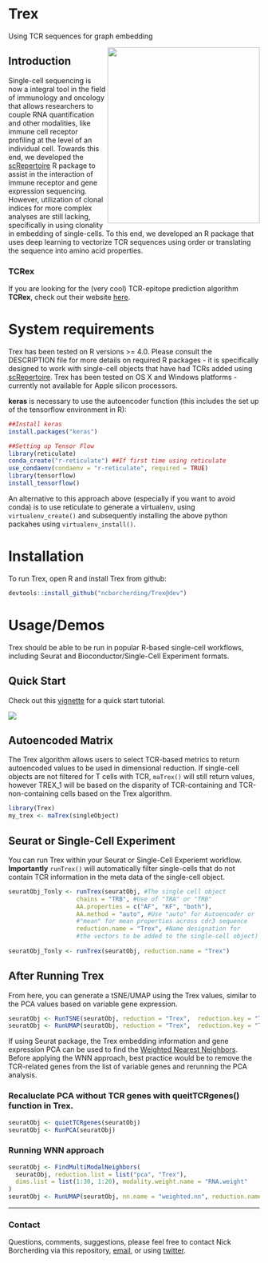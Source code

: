 # Trex
Using TCR sequences for graph embedding

<img align="right" src="https://github.com/ncborcherding/Trex/blob/main/www/trex_hex.png" width="305" height="352">

## Introduction
Single-cell sequencing is now a integral tool in the field of immunology and oncology that allows researchers to couple RNA quantification and other modalities, 
like immune cell receptor profiling at the level of an individual cell. Towards this end, we developed the [scRepertoire](https://github.com/ncborcherding/scRepertoire) 
R package to assist in the interaction of immune receptor and gene expression sequencing. However, utilization of clonal indices for more complex analyses are still lacking, specifically in using clonality in embedding of single-cells. To this end, we developed an R package that uses deep learning to vectorize TCR sequences using order or translating the sequence into amino acid properties.

### TCRex
If you are looking for the (very cool) TCR-epitope prediction algorithm **TCRex**, check out their website [here](https://tcrex.biodatamining.be/).

# System requirements 

Trex has been tested on R versions >= 4.0. Please consult the DESCRIPTION file for more details on required R packages - it is specifically designed to work with single-cell objects that have had TCRs added using [scRepertoire](https://github.com/ncborcherding/scRepertoire). Trex has been tested on OS X and Windows platforms - currently not available for Apple silicon processors.

**keras** is necessary to use the autoencoder function (this includes the set up of the tensorflow environment in R):

```r
##Install keras
install.packages("keras")

##Setting up Tensor Flow
library(reticulate)
conda_create("r-reticulate") ##If first time using reticulate
use_condaenv(condaenv = "r-reticulate", required = TRUE)
library(tensorflow)
install_tensorflow()
```

An alternative to this approach above (especially if you want to avoid conda) is to use reticulate to generate a virtualenv, using ```virtualenv_create()``` and subsequently installing the above python packahes using ```virtualenv_install()```.

# Installation

To run Trex, open R and install Trex from github: 

```r
devtools::install_github("ncborcherding/Trex@dev")
```

# Usage/Demos

Trex should be able to be run in popular R-based single-cell workflows, including Seurat and Bioconductor/Single-Cell Experiment formats.

## Quick Start 

Check out this [vignette](https://ncborcherding.github.io/vignettes/Trex.html) for a quick start tutorial. 

<img align="center" src="https://github.com/ncborcherding/Trex/blob/dev/www/graphicalAbstract.png">

## Autoencoded Matrix

The Trex algorithm allows users to select TCR-based metrics to return autoencoded values to be used in dimensional reduction. If single-cell objects are not filtered for T cells with TCR,  `maTrex()` will still return values, however TREX_1 will be based on the disparity of TCR-containing and TCR-non-containing cells based on the Trex algorithm. 

```r
library(Trex)
my_trex <- maTrex(singleObject)
```

## Seurat or Single-Cell Experiment

You can run Trex within your Seurat or Single-Cell Experiemt workflow. **Importantly** `runTrex()` will automatically filter single-cells that do not contain TCR information in the meta data of the single-cell object. 

```r
seuratObj_Tonly <- runTrex(seuratObj, #The single cell object
                   chains = "TRB", #Use of "TRA" or "TRB" 
                   AA.properties = c("AF", "KF", "both"), 
                   AA.method = "auto", #Use "auto" for Autoencoder or 
                   #"mean" for mean properties across cdr3 sequence
                   reduction.name = "Trex", #Name designation for 
                   #the vectors to be added to the single-cell object)
                   
seuratObj_Tonly <- runTrex(seuratObj, reduction.name = "Trex")
```

## After Running Trex

From here, you can generate a tSNE/UMAP using the Trex values, similar to the PCA values based on variable gene expression.

```r
seuratObj <- RunTSNE(seuratObj, reduction = "Trex",  reduction.key = "Trex_")
seuratObj <- RunUMAP(seuratObj, reduction = "Trex",  reduction.key = "Trex_")
```

If using Seurat package, the Trex embedding information and gene expression PCA can be used to find the [Weighted Nearest Neighbors](https://pubmed.ncbi.nlm.nih.gov/34062119/). Before applying the WNN approach, best practice would be to remove the TCR-related genes from the list of variable genes and rerunning the PCA analysis. 

### Recaluclate PCA without TCR genes with queitTCRgenes() function in Trex.
```r
seuratObj <- quietTCRgenes(seuratObj)
seuratObj <- RunPCA(seuratObj)
```

### Running WNN approach
```r
seuratObj <- FindMultiModalNeighbors(
  seuratObj, reduction.list = list("pca", "Trex"), 
  dims.list = list(1:30, 1:20), modality.weight.name = "RNA.weight"
)
seuratObj <- RunUMAP(seuratObj, nn.name = "weighted.nn", reduction.name = "wnn.umap", reduction.key = "wnnUMAP_")
```
***

### Contact
Questions, comments, suggestions, please feel free to contact Nick Borcherding via this repository, [email](mailto:ncborch@gmail.com), or using [twitter](https://twitter.com/theHumanBorch). 
